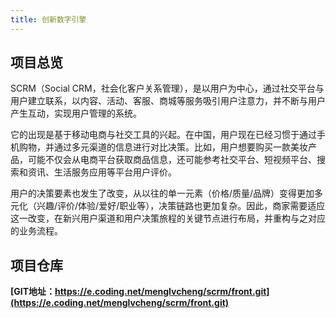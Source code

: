 ```yaml
---
title: 创新数字引擎
---
```


## 项目总览
SCRM（Social CRM，社会化客户关系管理），是以用户为中心，通过社交平台与用户建立联系，以内容、活动、客服、商城等服务吸引用户注意力，并不断与用户产生互动，实现用户管理的系统。

它的出现是基于移动电商与社交工具的兴起。在中国，用户现在已经习惯于通过手机购物，并通过多元渠道的信息进行对比决策。比如，用户想要购买⼀款美妆产品，可能不仅会从电商平台获取商品信息，还可能参考社交平台、短视频平台、搜索和资讯、生活服务应用等平台用户评价。

用户的决策要素也发生了改变，从以往的单一元素（价格/质量/品牌）变得更加多元化（兴趣/评价/体验/爱好/职业等），决策链路也更加复杂。因此，商家需要适应这一改变，在新兴用户渠道和用户决策旅程的关键节点进行布局，并重构与之对应的业务流程。




## 项目仓库

**[GIT地址：https://e.coding.net/menglvcheng/scrm/front.git](https://e.coding.net/menglvcheng/scrm/front.git)**